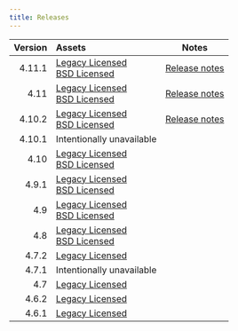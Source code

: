 ```yaml
---
title: Releases
---
```


Version | Assets | Notes
---:    | :---   | ---
4.11.1  | [Legacy Licensed][4111]<br>[BSD Licensed][4111b] | [Release notes][4111rn]
4.11  | [Legacy Licensed][411]<br>[BSD Licensed][411b] | [Release notes][411rn]
4.10.2  | [Legacy Licensed][4102]<br>[BSD Licensed][4102b] | [Release notes][4102rn]
4.10.1 | Intentionally unavailable
4.10  | [Legacy Licensed][410]<br>[BSD Licensed][410b]
4.9.1  | [Legacy Licensed][491]<br>[BSD Licensed][491b]
4.9  | [Legacy Licensed][49]<br>[BSD Licensed][49b]
4.8  | [Legacy Licensed][48]<br>[BSD Licensed][48b]
4.7.2  | [Legacy Licensed][472]
4.7.1  | Intentionally unavailable
4.7  | [Legacy Licensed][47]
4.6.2  | [Legacy Licensed][462]
4.6.1  | [Legacy Licensed][461]

<!-- release asset links -->

[4111]: https://github.com/LLNL/Silo/releases/download/4.11.1/silo-4.11.1.tar.xz "Legacy License but includes all features"
[4111b]: https://github.com/LLNL/Silo/releases/download/4.11.1/silo-4.11.1-bsd.tar.xz "BSD License, fpzip/hzip compressors removed"
[4111rn]: https://github.com/LLNL/Silo/releases/tag/4.11.1
[411]: https://github.com/LLNL/Silo/releases/download/v4.11/silo-4.11.tar.gz "Legacy License but includes all features"
[411b]: https://github.com/LLNL/Silo/releases/download/v4.11/silo-4.11-bsd.tar.gz "BSD License, fpzip/hzip compressors removed"
[411rn]:https://github.com/LLNL/Silo/wiki/4.11-Release-Notes-September,-2021
[4102]: ./silo-4.10.2.tar.xz "Legacy License but includes all features"
[4102b]: ./silo-4.10.2-bsd.tar.xz "BSD License, fpzip/hzip compressors removed"
[4102rn]: ./silo_relnotes_4.10.2.html
[410]: silo-4.10.tar.xz "Legacy License but includes all features"
[410b]: silo-4.10-bsd.tar.xz "BSD License, fpzip/hzip compressors removed"
[491]: silo-4.9.1.tar.xz "Legacy License but includes all features"
[491b]: silo-4.9.1-bsd.tar.xz "BSD License, fpzip/hzip compressors removed"
[49]: silo-4.9.tar.xz "Legacy License but includes all features"
[49b]: silo-4.9-bsd.tar.xz "BSD License, fpzip/hzip compressors removed"
[48]: silo-4.8.tar.xz "Legacy License but includes all features"
[48b]: silo-4.8-bsd.tar.xz "BSD License, fpzip/hzip compressors removed"
[472]: silo-4.7.2.tar.xz "Legacy License but includes all features"
[47]: silo-4.7.tar.xz "Legacy License but includes all features"
[462]: silo-4.6.2.tar.xz "Legacy License but includes all features"
[461]: silo-4.6.1.tar.xz "Legacy License but includes all features"

